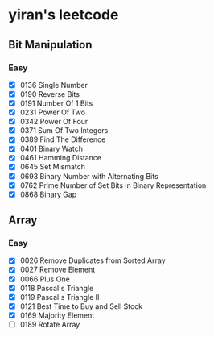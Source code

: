 # yiran's leetcode

## Bit Manipulation

### Easy
- [x] 0136 Single Number
- [x] 0190 Reverse Bits
- [x] 0191 Number Of 1 Bits
- [x] 0231 Power Of Two
- [x] 0342 Power Of Four
- [x] 0371 Sum Of Two Integers
- [x] 0389 Find The Difference
- [x] 0401 Binary Watch
- [x] 0461 Hamming Distance
- [x] 0645 Set Mismatch
- [x] 0693 Binary Number with Alternating Bits
- [x] 0762 Prime Number of Set Bits in Binary Representation
- [x] 0868 Binary Gap

## Array

### Easy
- [x] 0026 Remove Duplicates from Sorted Array
- [x] 0027 Remove Element
- [x] 0066 Plus One
- [x] 0118 Pascal's Triangle
- [x] 0119 Pascal's Triangle II
- [x] 0121 Best Time to Buy and Sell Stock
- [x] 0169 Majority Element
- [ ] 0189 Rotate Array